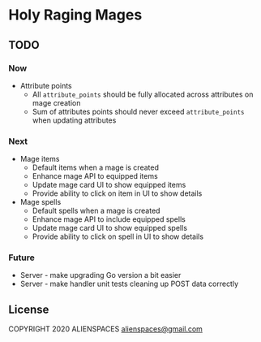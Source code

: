 # Holy Raging Mages

## TODO

### Now

* Attribute points
  * All `attribute_points` should be fully allocated across attributes on mage creation
  * Sum of attributes points should never exceed `attribute_points` when updating attributes

### Next

* Mage items
  * Default items when a mage is created
  * Enhance mage API to equipped items
  * Update mage card UI to show equipped items
  * Provide ability to click on item in UI to show details
* Mage spells
  * Default spells when a mage is created
  * Enhance mage API to include equipped spells
  * Update mage card UI to show equipped spells
  * Provide ability to click on spell in UI to show details

### Future

* Server - make upgrading Go version a bit easier
* Server - make handler unit tests cleaning up POST data correctly

## License

COPYRIGHT 2020 ALIENSPACES alienspaces@gmail.com
